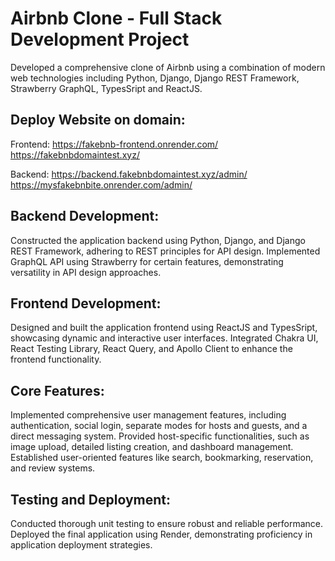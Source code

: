 # Airbnb Clone - Full Stack Development Project
Developed a comprehensive clone of Airbnb using a combination of modern web technologies including Python, Django, Django REST Framework, Strawberry GraphQL, TypesSript and ReactJS.
## Deploy Website on domain:
Frontend: https://fakebnb-frontend.onrender.com/
          https://fakebnbdomaintest.xyz/

Backend: https://backend.fakebnbdomaintest.xyz/admin/
         https://mysfakebnbite.onrender.com/admin/
## Backend Development:
Constructed the application backend using Python, Django, and Django REST Framework, adhering to REST principles for API design.
Implemented GraphQL API using Strawberry for certain features, demonstrating versatility in API design approaches.
## Frontend Development:
Designed and built the application frontend using ReactJS and TypesSript, showcasing dynamic and interactive user interfaces.
Integrated Chakra UI, React Testing Library, React Query, and Apollo Client to enhance the frontend functionality.
## Core Features:
Implemented comprehensive user management features, including authentication, social login, separate modes for hosts and guests, and a direct messaging system.
Provided host-specific functionalities, such as image upload, detailed listing creation, and dashboard management.
Established user-oriented features like search, bookmarking, reservation, and review systems.
## Testing and Deployment:
Conducted thorough unit testing to ensure robust and reliable performance.
Deployed the final application using Render, demonstrating proficiency in application deployment strategies.
